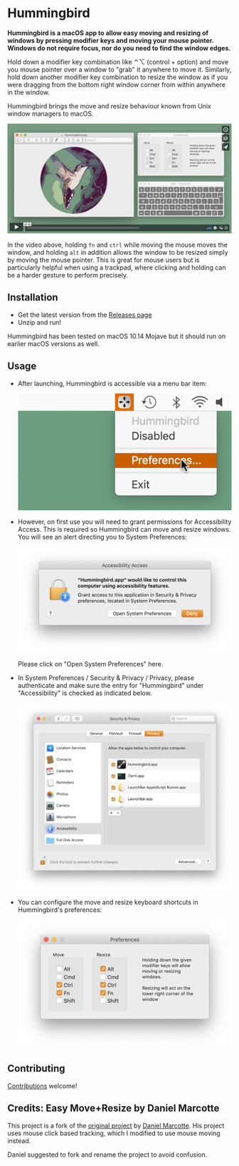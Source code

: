 # Hummingbird

**Hummingbird is a macOS app to allow easy moving and resizing of windows by pressing modifier keys and moving your mouse pointer. Windows do not require focus, nor do you need to find the window edges.**

Hold down a modifier key combination like ⌃⌥ (control + option) and move you mouse pointer over a window to "grab" it anywhere to move it. Similarly, hold down another modifier key combination to resize the window as if you were dragging from the bottom right window corner from within anywhere in the window.

Hummingbird brings the move and resize behaviour known from Unix window managers to macOS.

[![Watch the video](assets/video-still.png)](https://vimeo.com/301631645)

In the video above, holding `fn` and `ctrl` while moving the mouse moves the window, and holding `alt` in addition allows the window to be resized simply by moving the mouse pointer. This is great for mouse users but is particularly helpful when using a trackpad, where clicking and holding can be a harder gesture to perform precisely.

## Installation

* Get the latest version from the [Releases page](https://github.com/finestructure/Hummingbird/releases)
* Unzip and run!


Hummingbird has been tested on macOS 10.14 Mojave but it should run on earlier macOS versions as well.

## Usage

- After launching, Hummingbird is accessible via a menu bar item:

    ![Munu bar item](assets/docs/menu-preferences.png)

- However, on first use you will need to grant permissions for Accessibility Access. This is required so Hummingbird can move and resize windows. You will see an alert directing you to System Preferences:

    ![Accessibility alert](assets/docs/accessibility-access.png)

    Please click on "Open System Preferences" here.

- In System Preferences / Security & Privacy / Privacy, please authenticate and make sure the entry for "Hummingbird" under "Accessibility" is checked as indicated below.

    ![System preferences](assets/docs/privacy-accessibility.png)

- You can configure the move and resize keyboard shortcuts in Hummingbird's preferences:

    ![Preferences](assets/docs/preferences.png)


## Contributing

[Contributions](contributing.md) welcome!

## Credits: Easy Move+Resize by Daniel Marcotte

This project is a fork of the [original project](https://github.com/dmarcotte/easy-move-resize) by [Daniel Marcotte](https://github.com/dmarcotte). His project uses mouse click based tracking, which I modified to use mouse moving instead.

Daniel suggested to fork and rename the project to avoid confusion.

